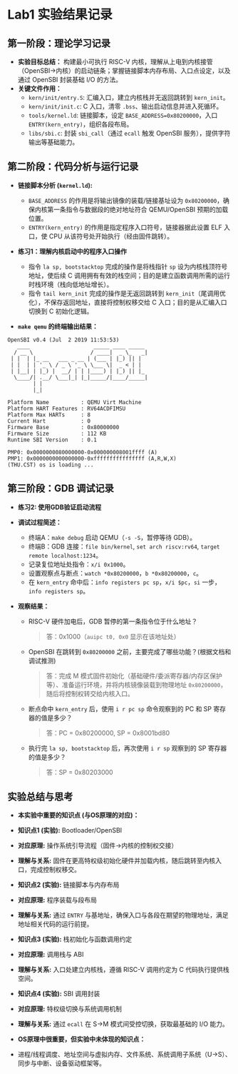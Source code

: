 # Lab1 实验结果记录

## 第一阶段：理论学习记录

- **实验目标总结：** 构建最小可执行 RISC-V 内核，理解从上电到内核接管（OpenSBI→内核）的启动链条；掌握链接脚本内存布局、入口点设定，以及通过 OpenSBI 封装基础 I/O 的方法。
- **关键文件作用：**
  - `kern/init/entry.S`: 汇编入口，建立内核栈并无返回跳转到 `kern_init`。
  - `kern/init/init.c`: C 入口，清零 `.bss`、输出启动信息并进入死循环。
  - `tools/kernel.ld`: 链接脚本，设定 `BASE_ADDRESS=0x80200000`，入口 `ENTRY(kern_entry)`，组织各段布局。
  - `libs/sbi.c`: 封装 `sbi_call`（通过 `ecall` 触发 OpenSBI 服务），提供字符输出等基础能力。

## 第二阶段：代码分析与运行记录

- **链接脚本分析 (`kernel.ld`):**
  - `BASE_ADDRESS` 的作用是将输出镜像的装载/链接基址设为 `0x80200000`，确保内核第一条指令与数据段的绝对地址符合 QEMU/OpenSBI 预期的加载位置。
  - `ENTRY(kern_entry)` 的作用是指定程序入口符号，链接器据此设置 ELF 入口，使 CPU 从该符号处开始执行（经由固件跳转）。

- **练习1：理解内核启动中的程序入口操作**
  - 指令 `la sp, bootstacktop` 完成的操作是将栈指针 `sp` 设为内核栈顶符号地址，使后续 C 调用拥有有效的栈空间；目的是建立函数调用所需的运行时栈环境（栈向低地址增长）。
  - 指令 `tail kern_init` 完成的操作是无返回跳转到 `kern_init`（尾调用优化），不保存返回地址，直接将控制权移交给 C 入口；目的是从汇编入口切换到 C 初始化逻辑。

- **`make qemu` 的终端输出结果：**
```
OpenSBI v0.4 (Jul  2 2019 11:53:53)
   ____                    _____ ____ _____
  / __ \                  / ____|  _ \_   _|
 | |  | |_ __   ___ _ __ | (___ | |_) || |
 | |  | | '_ \ / _ \ '_ \ \___ \|  _ < | |
 | |__| | |_) |  __/ | | |____) | |_) || |_
  \____/| .__/ \___|_| |_|_____/|____/_____|
        | |
        |_|

Platform Name          : QEMU Virt Machine
Platform HART Features : RV64ACDFIMSU
Platform Max HARTs     : 8
Current Hart           : 0
Firmware Base          : 0x80000000
Firmware Size          : 112 KB
Runtime SBI Version    : 0.1

PMP0: 0x0000000080000000-0x000000008001ffff (A)
PMP1: 0x0000000000000000-0xffffffffffffffff (A,R,W,X)
(THU.CST) os is loading ...
```

## 第三阶段：GDB 调试记录

- **练习2: 使用GDB验证启动流程**
- **调试过程简述：**
  - 终端A：`make debug` 启动 QEMU（`-s -S`，暂停等待 GDB）。
  - 终端B：GDB 连接：`file bin/kernel`, `set arch riscv:rv64`, `target remote localhost:1234`。
  - 记录复位地址处指令：`x/i 0x1000`。
  - 设置观察点与断点：`watch *0x80200000`，`b *0x80200000`，`c`。
  - 在 `kern_entry` 命中后：`info registers pc sp`，`x/i $pc`，`si` 一步，`info registers sp`。

- **观察结果：**
  - RISC-V 硬件加电后，GDB 暂停的第一条指令位于什么地址？
    > 答：0x1000（`auipc t0, 0x0` 显示在该地址处）
  - OpenSBI 在跳转到 `0x80200000` 之前，主要完成了哪些功能？(根据文档和调试推测)
    > 答：完成 M 模式固件初始化（基础硬件/委派寄存器/内存区保护等）、准备运行环境，并将内核镜像装载到物理地址 `0x80200000`，随后将控制权转交给内核入口。
  - 断点命中 `kern_entry` 后，使用 `i r pc sp` 命令观察到的 PC 和 SP 寄存器的值是多少？
    > 答：PC = 0x80200000, SP = 0x8001bd80
  - 执行完 `la sp, bootstacktop` 后，再次使用 `i r sp` 观察到的 SP 寄存器的值是多少？
    > 答：SP = 0x80203000

## 实验总结与思考

- **本实验中重要的知识点 (与OS原理的对应)：**
- **知识点1 (实验):** Bootloader/OpenSBI
- **对应原理:** 操作系统引导流程（固件→内核的控制权交接）
- **理解与关系:** 固件在更高特权级初始化硬件并加载内核，随后跳转至内核入口，完成控制权移交。

- **知识点2 (实验):** 链接脚本与内存布局
- **对应原理:** 程序装载与段布局
- **理解与关系:** 通过 `ENTRY` 与基地址，确保入口与各段在期望的物理地址，满足地址相关代码的运行前提。

- **知识点3 (实验):** 栈初始化与函数调用约定
- **对应原理:** 调用栈与 ABI
- **理解与关系:** 入口处建立内核栈，遵循 RISC-V 调用约定为 C 代码执行提供栈空间。

- **知识点4 (实验):** SBI 调用封装
- **对应原理:** 特权级切换与系统调用机制
- **理解与关系:** 通过 `ecall` 在 S→M 模式间受控切换，获取最基础的 I/O 能力。

- **OS原理中很重要，但实验中未体现的知识点：**
- 进程/线程调度、地址空间与虚拟内存、文件系统、系统调用子系统（U→S）、同步与中断、设备驱动框架等。


